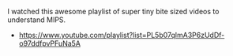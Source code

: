 I watched this awesome playlist of super tiny bite sized videos to understand MIPS.
- https://www.youtube.com/playlist?list=PL5b07qlmA3P6zUdDf-o97ddfpvPFuNa5A
